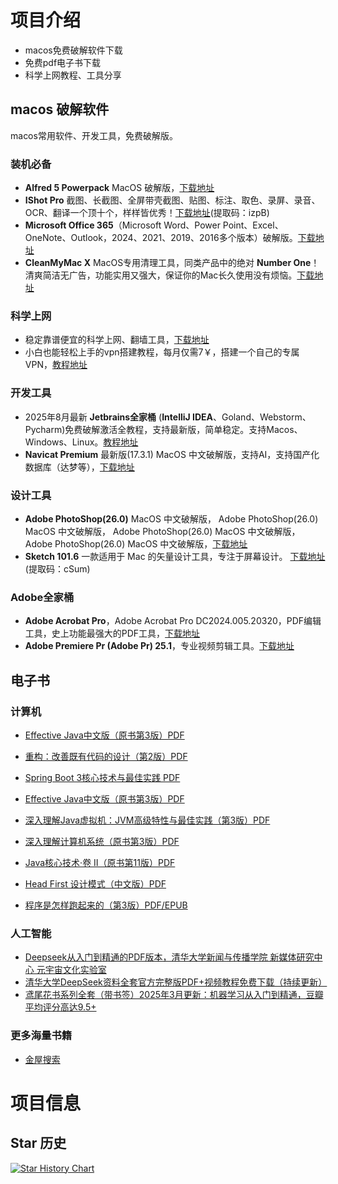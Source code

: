 # 项目介绍

- macos免费破解软件下载
- 免费pdf电子书下载
- 科学上网教程、工具分享

## macos 破解软件
macos常用软件、开发工具，免费破解版。

### 装机必备

- **Alfred 5 Powerpack** MacOS 破解版，[下载地址](https://cgfw.top/alfred5.html)
- **IShot Pro** 截图、长截图、全屏带壳截图、贴图、标注、取色、录屏、录音、OCR、翻译一个顶十个，样样皆优秀！[下载地址](https://pan.quark.cn/s/a5a6da78606c)(提取码：izpB)
- **Microsoft Office 365**（Microsoft Word、Power Point、Excel、OneNote、Outlook，2024、2021、2019、2016多个版本）破解版。[下载地址](https://cgfw.top/office.html)
- **CleanMyMac X** MacOS专用清理工具，同类产品中的绝对 **Number One**！清爽简洁无广告，功能实用又强大，保证你的Mac长久使用没有烦恼。[下载地址](https://pan.quark.cn/s/35677d810386)
  
### 科学上网

- 稳定靠谱便宜的科学上网、翻墙工具，[下载地址](https://cgfw.top/vpn.html)
- 小白也能轻松上手的vpn搭建教程，每月仅需7￥，搭建一个自己的专属VPN，[教程地址](https://cgfw.top/selfvpn.html)

### 开发工具

- 2025年8月最新 **Jetbrains全家桶** (**IntelliJ IDEA**、Goland、Webstorm、Pycharm)免费破解激活全教程，支持最新版，简单稳定。支持Macos、Windows、Linux。[教程地址](https://pdfs.top/blog/4xlv#github)
- **Navicat Premium** 最新版(17.3.1) MacOS 中文破解版，支持AI，支持国产化数据库（达梦等），[下载地址](https://pdfs.top/blog/tbn9#github)

### 设计工具

- **Adobe PhotoShop(26.0)** MacOS 中文破解版， Adobe PhotoShop(26.0) MacOS 中文破解版， Adobe PhotoShop(26.0) MacOS 中文破解版， Adobe PhotoShop(26.0) MacOS 中文破解版，[下载地址](https://cgfw.top/photoshop.html)
- **Sketch 101.6** 一款适用于 Mac 的矢量设计工具，专注于屏幕设计。 [下载地址](https://pan.quark.cn/s/00308d1bbcfa)(提取码：cSum)

### Adobe全家桶

- **Adobe Acrobat Pro**，Adobe Acrobat Pro DC2024.005.20320，PDF编辑工具，史上功能最强大的PDF工具，[下载地址](https://cgfw.top/adobeAcrobat.html)
- **Adobe Premiere Pr (Adobe Pr) 25.1**，专业视频剪辑工具。[下载地址](https://cgfw.top/adobePr.html)

## 电子书
### 计算机
- [Effective Java中文版（原书第3版）PDF](https://pdfs.top/book/Effective%20Java中文版（原书第3版）.html)
- [重构：改善既有代码的设计（第2版）PDF](https://pdfs.top/book/重构：改善既有代码的设计（第2版）.html)
- [Spring Boot 3核心技术与最佳实践 PDF](https://pdfs.top/book/Spring%20Boot%203核心技术与最佳实践.html)
- [Effective Java中文版（原书第3版）PDF](https://pdfs.top/book/Effective%20Java中文版（原书第3版）.html)
- [深入理解Java虚拟机：JVM高级特性与最佳实践（第3版）PDF](https://pdfs.top/book/深入理解Java虚拟机：JVM高级特性与最佳实践（第3版）.html)
- [深入理解计算机系统（原书第3版）PDF](https://pdfs.top/book/fde30f19e55d4af781ac2e912a675e2c)
- [Java核心技术·卷 II（原书第11版）PDF](https://pdfs.top/book/Java核心技术·卷%20II（原书第11版）：高级特性.html)
- [Head First 设计模式（中文版）PDF](https://pdfs.top/book/Head%20First%20设计模式（中文版）.html)

- [程序是怎样跑起来的（第3版）PDF/EPUB](https://pdfs.top/book/程序是怎样跑起来的（第3版）.html)

### 人工智能

- [Deepseek从入门到精通的PDF版本，清华大学新闻与传播学院 新媒体研究中心 元宇宙文化实验室](https://pdfs.top/book/DeepSeek从入门到精通.html)
- [清华大学DeepSeek资料全套官方完整版PDF+视频教程免费下载（持续更新）](https://pdfs.top/book/%E6%B8%85%E5%8D%8E%E5%A4%A7%E5%AD%A6DeepSeek%E5%85%A8%E5%A5%97%E8%B5%84%E6%96%99%E5%AE%8C%E6%95%B4%E7%89%88.html)
- [鸢尾花书系列全套（带书签）2025年3月更新：机器学习从入门到精通，豆瓣平均评分高达9.5+](https://pdfs.top/book/鸢尾花书系列：从加减乘除到机器学习.html)

### 更多海量书籍
- [金屋搜索](https://pdfs.top)

# 项目信息

## Star 历史

[![Star History Chart](https://api.star-history.com/svg?repos=jiswordsman/mac_software&type=Date)](https://www.star-history.com/#jiswordsman/mac_software&Date)
